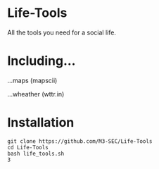 # Life-Tools
All the tools you need for a social life.

# Including...
...maps (mapscii)

...wheather (wttr.in)

# Installation
```
git clone https://github.com/M3-SEC/Life-Tools
cd Life-Tools
bash life_tools.sh
3
```
